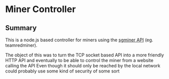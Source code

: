 # Miner Controller

## Summary
This is a node.js based controller for miners using the [sgminer API](https://github.com/sgminer-dev/sgminer/blob/master/doc/API.md) (eg. teamredminer).

The object of this was to turn the TCP socket based API into a more friendly HTTP API and eventually to be able to control the miner from a website calling the API
Even though it should only be reached by the local network could probably use some kind of security of some sort
